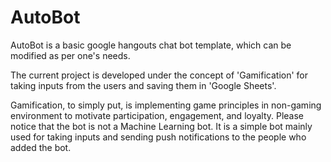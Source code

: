# AutoBot

AutoBot is a basic google hangouts chat bot template, which can be modified as per  one's needs.

The current project is developed under the concept of 'Gamification' for taking inputs from the users and saving them in 'Google Sheets'.

Gamification, to simply put, is implementing game principles in non-gaming environment to motivate participation, engagement, and loyalty. Please notice that the bot is not a Machine Learning bot. It is a simple bot mainly used for taking inputs and sending push notifications to the people who added the bot.
